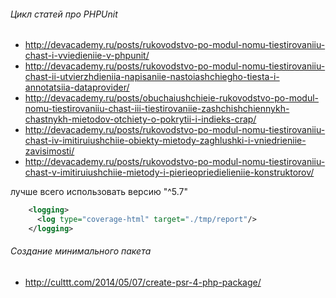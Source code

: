 ###### Цикл статей про PHPUnit

* http://devacademy.ru/posts/rukovodstvo-po-modul-nomu-tiestirovaniiu-chast-i-vviedieniie-v-phpunit/
* http://devacademy.ru/posts/rukovodstvo-po-modul-nomu-tiestirovaniiu-chast-ii-utvierzhdieniia-napisaniie-nastoiashchiegho-tiesta-i-annotatsiia-dataprovider/
* http://devacademy.ru/posts/obuchaiushchieie-rukovodstvo-po-modul-nomu-tiestirovaniiu-chast-iii-tiestirovaniie-zashchishchiennykh-chastnykh-mietodov-otchiety-o-pokrytii-i-indieks-crap/
* http://devacademy.ru/posts/rukovodstvo-po-modul-nomu-tiestirovaniiu-chast-iv-imitiruiushchiie-obiekty-mietody-zaghlushki-i-vniedrieniie-zavisimosti/
* http://devacademy.ru/posts/rukovodstvo-po-modul-nomu-tiestirovaniiu-chast-v-imitiruiushchiie-mietody-i-pierieopriedielieniie-konstruktorov/

лучше всего использовать версию "^5.7"

```xml
	<logging>
	  <log type="coverage-html" target="./tmp/report"/>
	</logging>
```
###### Создание минимального пакета 

* http://culttt.com/2014/05/07/create-psr-4-php-package/

